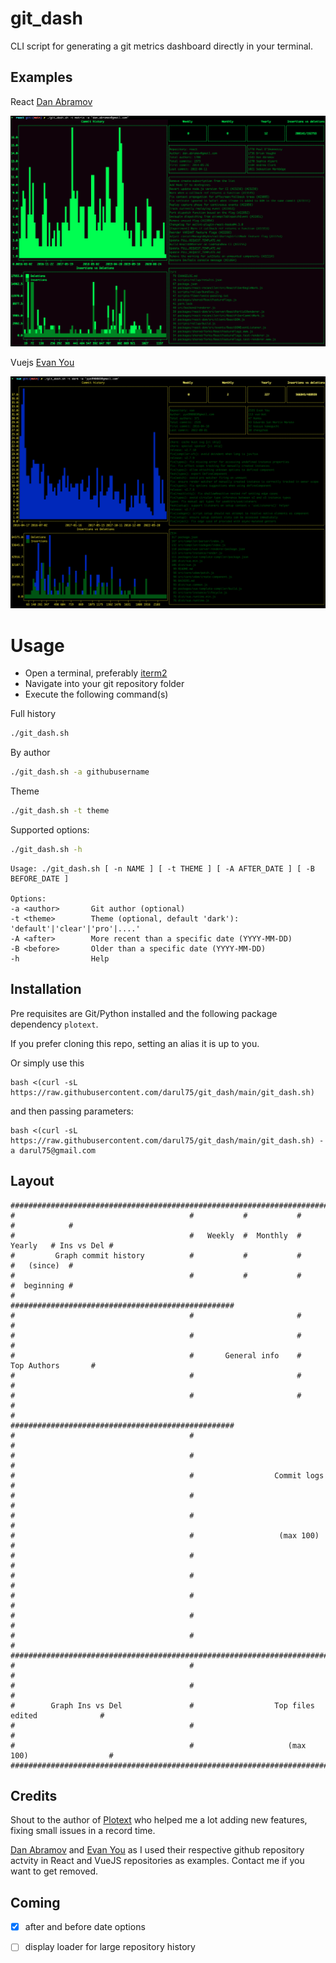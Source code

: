 # git_dash

CLI script for generating a git metrics dashboard directly in your terminal.

## Examples

React [Dan Abramov](https://github.com/yyx990803)

![React Dan Abramov](snaps/react_dan.png)

Vuejs [Evan You](https://github.com/yyx990803)

![React Dan Abramov](snaps/vue_yy.png)

# Usage

- Open a terminal, preferably [iterm2](https://iterm2.com/)
- Navigate into your git repository folder
- Execute the following command(s)

Full history

```bash
./git_dash.sh
```

By author

```bash
./git_dash.sh -a githubusername
```

Theme

```bash
./git_dash.sh -t theme
```

Supported options:

```bash
./git_dash.sh -h
```

    Usage: ./git_dash.sh [ -n NAME ] [ -t THEME ] [ -A AFTER_DATE ] [ -B BEFORE_DATE ]

    Options:
    -a <author>       Git author (optional)
    -t <theme>        Theme (optional, default 'dark'): 'default'|'clear'|'pro'|....'
    -A <after>        More recent than a specific date (YYYY-MM-DD)
    -B <before>       Older than a specific date (YYYY-MM-DD)
    -h                Help

## Installation

Pre requisites are Git/Python installed and the following package dependency `plotext`.

If you prefer cloning this repo, setting an alias it is up to you.

Or simply use this

```shell
bash <(curl -sL https://raw.githubusercontent.com/darul75/git_dash/main/git_dash.sh)
```

and then passing parameters:

```shell
bash <(curl -sL https://raw.githubusercontent.com/darul75/git_dash/main/git_dash.sh) -a darul75@gmail.com
```

## Layout


```
##########################################################################################
#                                       #           #           #           #            #
#                                       #   Weekly  #  Monthly  #  Yearly   # Ins vs Del #
#         Graph commit history          #           #           #           #   (since)  #
#                                       #           #           #           #  beginning #
#                                       ##################################################
#                                       #                       #                        #
#                                       #                       #                        #
#                                       #       General info    #      Top Authors       #
#                                       #                       #                        #
#                                       #                       #                        #
#                                       ##################################################
#                                       #                                                #
#                                       #                                                #
#                                       #                  Commit logs                   #
#                                       #                                                #
#                                       #                                                #
#                                       #                   (max 100)                    #
#                                       #                                                #
#                                       #                                                #
#                                       #                                                #
#                                       #                                                #
#                                       #                                                #
##########################################################################################
#                                       #                                                #
#                                       #                                                #
#        Graph Ins vs Del               #                  Top files edited              #
#                                       #                                                #
#                                       #                     (max 100)                  #
##########################################################################################
```

## Credits

Shout to the author of [Plotext](https://github.com/piccolomo/plotext) who helped me a lot adding new features, fixing small issues in a record time.

[Dan Abramov](https://github.com/gaearon) and [Evan You](https://github.com/yyx990803) as I used their respective github repository actvity in React and VueJS repositories as examples. Contact me if you want to get removed.

## Coming

- [X] after and before date options
- [ ] display loader for large repository history

